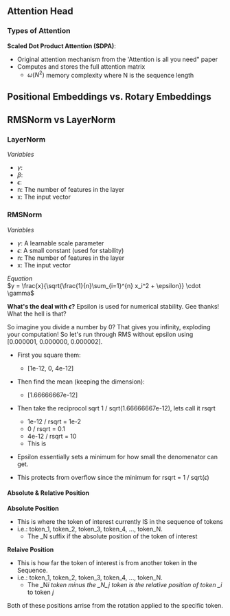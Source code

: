 ## Attention Head

### Types of Attention

**Scaled Dot Product Attention (SDPA)**:

- Original attention mechanism from the 'Attention is all you need" paper
- Computes and stores the full attention matrix
  - $\omega(N^2)$ memory complexity where N is the sequence length

## Positional Embeddings vs. Rotary Embeddings

## RMSNorm vs LayerNorm

### LayerNorm

_Variables_

- $\gamma$:
- $\beta$:
- $\epsilon$:
- n: The number of features in the layer
- x: The input vector

### RMSNorm

_Variables_

- $\gamma$: A learnable scale parameter
- $\epsilon$: A small constant (used for stability)
- n: The number of features in the layer
- x: The input vector

_Equation_\
 $y = \frac{x}{\sqrt{\frac{1}{n}\sum_{i=1}^{n} x_i^2 + \epsilon}} \cdot \gamma$

**What's the deal with $\epsilon$?**
Epsilon is used for numerical stability.
Gee thanks! What the hell is that?

So imagine you divide a number by 0? That gives you infinity, exploding your computation!
So let's run through RMS without epsilon using [0.000001, 0.000000, 0.000002].

- First you square them:

  - [1e-12, 0, 4e-12]

- Then find the mean (keeping the dimension):

  - [1.66666667e-12]

- Then take the reciprocol sqrt 1 / sqrt(1.66666667e-12), lets call it rsqrt

  - 1e-12 / rsqrt = 1e-2
  - 0 / rsqrt = 0.1
  - 4e-12 / rsqrt = 10
  - This is

- Epsilon essentially sets a minimum for how small the denomenator can get.
- This protects from overflow since the minimum for rsqrt = 1 / sqrt($\epsilon$)

#### Absolute & Relative Position

**Absolute Position**

- This is where the token of interest currently IS in the sequence of tokens
- i.e.: token_1, token_2, token_3, token_4, ..., token_N.
  - The \_N suffix if the absolute position of the token of interest

**Relaive Position**

- This is how far the token of interest is from another token in the Sequence.
- i.e.: token_1, token_2, token_3, token_4, ..., token_N.
  - The \_N*i token minus the \_N_j token is the relative position of token \_i* to token _j_

Both of these positions arrise from the rotation applied to the specific token.
